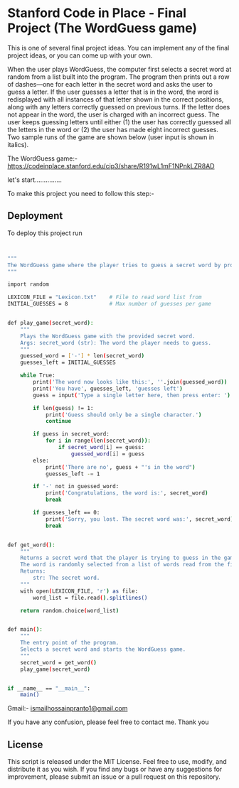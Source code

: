 
# Stanford Code in Place - Final Project (The WordGuess game) 

This is one of several final project ideas. You can implement any of the final project ideas, or you can come up with your own. 

When the user plays WordGuess, the computer first selects a secret word at random from a list built into the program. The program then prints out a row of dashes—one for each letter in the secret word and asks the user to guess a letter. If the user guesses a letter that is in the word, the word is redisplayed with all instances of that letter shown in the correct positions, along with any letters correctly guessed on previous turns. If the letter does not appear in the word, the user is charged with an incorrect guess. The user keeps guessing letters until either (1) the user has correctly guessed all the letters in the word or (2) the user has made eight incorrect guesses. Two sample runs of the game are shown below (user input is shown in italics). 

The WordGuess game:- https://codeinplace.stanford.edu/cip3/share/R191wL1mF1NPnkLZR8AD

let's start...............

To make this project you need to follow this step:-

## Deployment

To deploy this project run

```bash


"""
The WordGuess game where the player tries to guess a secret word by providing letter guesses.
"""

import random

LEXICON_FILE = "Lexicon.txt"    # File to read word list from
INITIAL_GUESSES = 8             # Max number of guesses per game


def play_game(secret_word):
    """
    Plays the WordGuess game with the provided secret word.
    Args: secret_word (str): The word the player needs to guess.
    """
    guessed_word = ['-'] * len(secret_word)
    guesses_left = INITIAL_GUESSES

    while True:
        print('The word now looks like this:', ''.join(guessed_word))
        print('You have', guesses_left, 'guesses left')
        guess = input('Type a single letter here, then press enter: ').upper()

        if len(guess) != 1:
            print('Guess should only be a single character.')
            continue

        if guess in secret_word:
            for i in range(len(secret_word)):
                if secret_word[i] == guess:
                    guessed_word[i] = guess
        else:
            print('There are no', guess + "'s in the word")
            guesses_left -= 1

        if '-' not in guessed_word:
            print('Congratulations, the word is:', secret_word)
            break

        if guesses_left == 0:
            print('Sorry, you lost. The secret word was:', secret_word)
            break


def get_word():
    """
    Returns a secret word that the player is trying to guess in the game.
    The word is randomly selected from a list of words read from the file specified by LEXICON_FILE.
    Returns:
        str: The secret word.
    """
    with open(LEXICON_FILE, 'r') as file:
        word_list = file.read().splitlines()

    return random.choice(word_list)


def main():
    """
    The entry point of the program.
    Selects a secret word and starts the WordGuess game.
    """
    secret_word = get_word()
    play_game(secret_word)


if __name__ == "__main__":
    main()
```





Gmail:- ismailhossainpranto1@gmail.com

If you have any confusion, please feel free to contact me. Thank you


## License
This script is released under the MIT License. Feel free to use, modify, and distribute it as you wish. If you find any bugs or have any suggestions for improvement, please submit an issue or a pull request on this repository.

